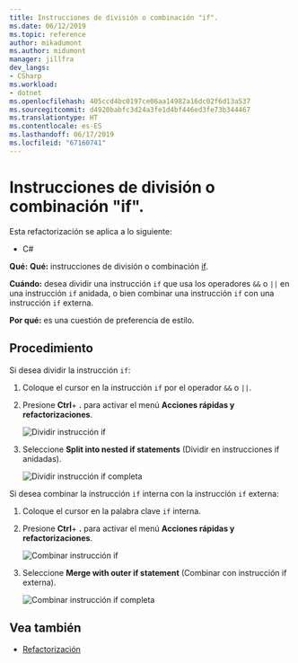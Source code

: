 ```yaml
---
title: Instrucciones de división o combinación "if".
ms.date: 06/12/2019
ms.topic: reference
author: mikadumont
ms.author: midumont
manager: jillfra
dev_langs:
- CSharp
ms.workload:
- dotnet
ms.openlocfilehash: 405ccd4bc0197ce06aa14982a16dc02f6d13a537
ms.sourcegitcommit: d4920babfc3d24a3fe1d4bf446ed3fe73b344467
ms.translationtype: HT
ms.contentlocale: es-ES
ms.lasthandoff: 06/17/2019
ms.locfileid: "67160741"
---
```

# <a name="split-or-merge-if-statements"></a>Instrucciones de división o combinación "if".

Esta refactorización se aplica a lo siguiente:

- C#

**Qué:** **Qué:** instrucciones de división o combinación [if](/dotnet/csharp/language-reference/keywords/if-else).

**Cuándo:** desea dividir una instrucción `if` que usa los operadores `&&` o `||` en una instrucción `if` anidada, o bien combinar una instrucción `if` con una instrucción `if` externa.

**Por qué:** es una cuestión de preferencia de estilo.  

## <a name="how-to"></a>Procedimiento

Si desea dividir la instrucción `if`:

1. Coloque el cursor en la instrucción `if` por el operador `&&` o `||`.

2. Presione **Ctrl**+ **.** para activar el menú **Acciones rápidas y refactorizaciones**.

    ![Dividir instrucción if](../media/split-if-statement.png)

3. Seleccione **Split into nested if statements** (Dividir en instrucciones if anidadas).

    ![Dividir instrucción if completa](../media/split-if-statement-complete.png)

Si desea combinar la instrucción `if` interna con la instrucción `if` externa: 

1. Coloque el cursor en la palabra clave `if` interna.

2. Presione **Ctrl**+ **.** para activar el menú **Acciones rápidas y refactorizaciones**.

    ![Combinar instrucción if](../media/merge-if-statement.png)

3. Seleccione **Merge with outer if statement** (Combinar con instrucción if externa).

    ![Combinar instrucción if completa](../media/merge-if-statement-complete.png)

## <a name="see-also"></a>Vea también

- [Refactorización](../refactoring-in-visual-studio.md)
